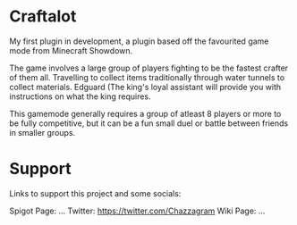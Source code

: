 # Craftalot
My first plugin in development, a plugin based off the favourited game mode from Minecraft Showdown.

The game involves a large group of players fighting to be the fastest crafter of them all. Travelling to collect items traditionally through water tunnels to collect materials. Edguard (The king's loyal assistant will provide you with instructions on what the king requires.

This gamemode generally requires a group of atleast 8 players or more to be fully competitive, but it can be a fun small duel or battle between friends in smaller groups.

# Support
Links to support this project and some socials:

Spigot Page: ...
Twitter: https://twitter.com/Chazzagram
Wiki Page: ...
